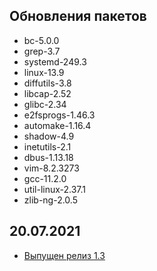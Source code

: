 <!-- ## Обновления пакетов
## Изменения
## Благодарности -->

## Обновления пакетов

- bc-5.0.0
- grep-3.7
- systemd-249.3
- linux-13.9
- diffutils-3.8
- libcap-2.52
- glibc-2.34
- e2fsprogs-1.46.3
- automake-1.16.4
- shadow-4.9
- inetutils-2.1
- dbus-1.13.18
- vim-8.2.3273
- gcc-11.2.0
- util-linux-2.37.1
- zlib-ng-2.0.5

## 20.07.2021

- [Выпущен релиз 1.3](https://lx4u.ru/rel/1.3/#/)
